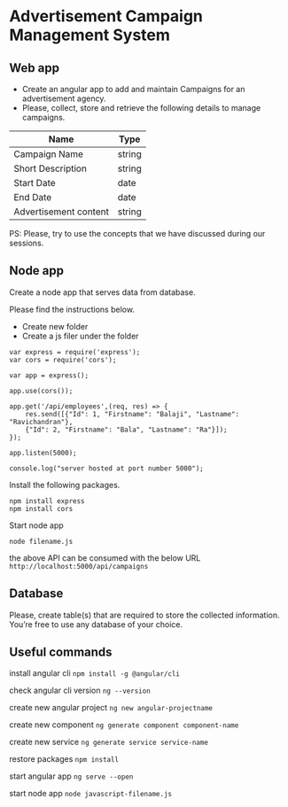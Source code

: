 # Advertisement Campaign Management System

## Web app
- Create an angular app to add and maintain Campaigns for an advertisement agency. 
- Please, collect, store and retrieve the following details to manage campaigns. 

Name         | Type
------------ | -------------
Campaign Name | string
Short Description | string
Start Date | date
End Date | date 
Advertisement content | string

PS: Please, try to use the concepts that we have discussed during our sessions.

## Node app
Create a node app that serves data from database.

Please find the instructions below. 
- Create new folder
- Create a js filer under the folder

```
var express = require('express');
var cors = require('cors');

var app = express();

app.use(cors());

app.get('/api/employees',(req, res) => {
    res.send([{"Id": 1, "Firstname": "Balaji", "Lastname": "Ravichandran"},
    {"Id": 2, "Firstname": "Bala", "Lastname": "Ra"}]);
});

app.listen(5000);

console.log("server hosted at port number 5000");

```
Install the following packages.
```
npm install express
npm install cors
```
Start node app
```
node filename.js
```
the above API can be consumed with the below URL
``` http://localhost:5000/api/campaigns ```

## Database
Please, create table(s) that are required to store the collected information. 
You’re free to use any database of your choice.

## Useful commands

install angular cli
``` npm install -g @angular/cli ```

check angular cli version
``` ng --version ```

create new angular project
``` ng new angular-projectname ```

create new component
``` ng generate component component-name ```

create new service 
``` ng generate service service-name ```

restore packages 
``` npm install ```

start angular app
``` ng serve --open ```

start node app 
``` node javascript-filename.js ```



